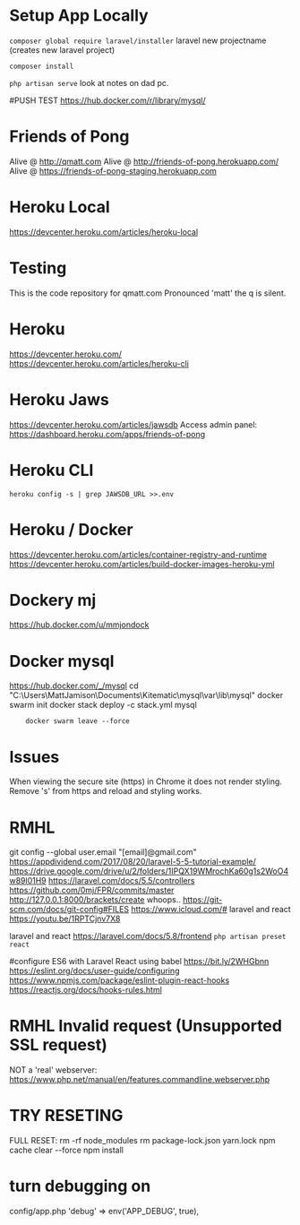 # Setup App Locally
`composer global require laravel/installer`
laravel new projectname (creates new laravel project)

`composer install`

`php artisan serve`
look at notes on dad pc.


#PUSH TEST 
https://hub.docker.com/r/library/mysql/

# Friends of Pong

Alive @ http://qmatt.com
Alive @ http://friends-of-pong.herokuapp.com/
Alive @ https://friends-of-pong-staging.herokuapp.com

# Heroku Local
https://devcenter.heroku.com/articles/heroku-local

# Testing
This is the code repository for qmatt.com
Pronounced 'matt' the q is silent. 

# Heroku 
https://devcenter.heroku.com/
https://devcenter.heroku.com/articles/heroku-cli

# Heroku Jaws
https://devcenter.heroku.com/articles/jawsdb
Access admin panel: https://dashboard.heroku.com/apps/friends-of-pong

# Heroku CLI
`heroku config -s | grep JAWSDB_URL >>.env`


# Heroku / Docker
https://devcenter.heroku.com/articles/container-registry-and-runtime
https://devcenter.heroku.com/articles/build-docker-images-heroku-yml

# Dockery mj
https://hub.docker.com/u/mmjondock

# Docker mysql 
https://hub.docker.com/_/mysql
cd "C:\Users\MattJamison\Documents\Kitematic\mysql\var\lib\mysql"
		docker swarm init
		docker stack deploy -c stack.yml mysql

		docker swarm leave --force


# Issues
When viewing the secure site (https) in Chrome it does not render styling.
Remove 's' from https and reload and styling works.



# RMHL
git config --global user.email "[email]@gmail.com" 
https://appdividend.com/2017/08/20/laravel-5-5-tutorial-example/
https://drive.google.com/drive/u/2/folders/1IPQX19WMrochKa60g1s2WoO4w89l01H9
https://laravel.com/docs/5.5/controllers
https://github.com/0mj/FPR/commits/master
http://127.0.0.1:8000/brackets/create   whoops..
https://git-scm.com/docs/git-config#FILES
https://www.icloud.com/#
laravel and react https://youtu.be/1RPTCjnv7X8

laravel and react  https://laravel.com/docs/5.8/frontend
`php artisan preset react`



#configure ES6 with Laravel React using babel
https://bit.ly/2WHGbnn
https://eslint.org/docs/user-guide/configuring
https://www.npmjs.com/package/eslint-plugin-react-hooks
https://reactjs.org/docs/hooks-rules.html

# RMHL  Invalid request (Unsupported SSL request)
NOT a 'real' webserver: https://www.php.net/manual/en/features.commandline.webserver.php


# TRY RESETING
FULL RESET:
rm -rf node_modules
rm package-lock.json yarn.lock
npm cache clear --force
npm install

# turn debugging on
config/app.php
    'debug' => env('APP_DEBUG', true),